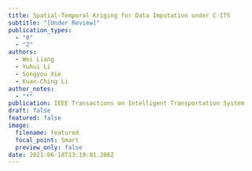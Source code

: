 ```yaml
---
title: Spatial-Temporal Kriging for Data Imputation under C-ITS
subtitle: "[Under Review]"
publication_types:
  - "0"
  - "2"
authors:
  - Wei Liang
  - Yuhui Li
  - Songyou Xie
  - Kuan-Ching Li
author_notes:
  - "*"
publication: IEEE Transactions on Intelligent Transportation System
draft: false
featured: false
image:
  filename: featured
  focal_point: Smart
  preview_only: false
date: 2021-06-18T13:19:01.266Z
---
```

